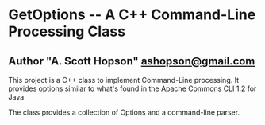 # GetOptions -- A C++ Command-Line Processing Class
## Author "A. Scott Hopson" <ashopson@gmail.com>

This project is a C++ class to implement Command-Line processing. It provides options similar to what's found in the Apache Commons CLI 1.2 for Java

The class provides a collection of Options and a command-line parser.

